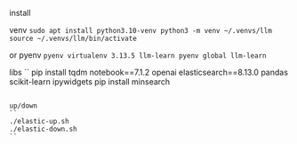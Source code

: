 install

venv
``
sudo apt install python3.10-venv
python3 -m venv ~/.venvs/llm
source ~/.venvs/llm/bin/activate
``

or pyenv
``
pyenv virtualenv 3.13.5 llm-learn
pyenv global llm-learn
``

libs
``
pip install tqdm notebook==7.1.2 openai elasticsearch==8.13.0 pandas scikit-learn ipywidgets
pip install minsearch
```

up/down
``
./elastic-up.sh
./elastic-down.sh
``
